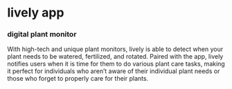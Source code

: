 # lively app
### digital plant monitor

With high-tech and unique plant monitors, lively is able to detect when your plant needs to be watered, fertilized, and rotated. Paired with the app, lively notifies users when it is time for them to do various plant care tasks, making it perfect for individuals who aren’t aware of their individual plant needs or those who forget to properly care for their plants. 
